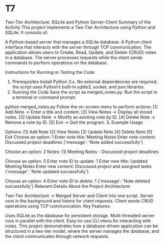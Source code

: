 # T7

Two-Tier Architecture: SQLite and Python Server-Client
Summary of the Activity
This project implements a Two-Tier Architecture using Python and SQLite. It consists of:

A Python-based server that manages a SQLite database.
A Python client interface that interacts with the server through TCP communication.
The application allows users to Create, Read, Update, and Delete (CRUD) notes in a database. The server processes requests while the client sends commands to perform operations on the database.

Instructions for Running or Testing the Code
1. Prerequisites
Install Python 3.x.
No external dependencies are required; the script uses Python’s built-in sqlite3, socket, and json libraries.
2. Running the Code
Save the script as merged_notes.py.
Run the script in a terminal or command prompt:

python merged_notes.py
Follow the on-screen menu to perform actions:
[1] Add Note → Enter a title and content.
[2] View Notes → Display all stored notes.
[3] Update Note → Modify an existing note by ID.
[4] Delete Note → Remove a note by ID.
[5] Exit → Quit the program.
3. Example Usage

Options: [1] Add Note  [2] View Notes  [3] Update Note  [4] Delete Note  [5] Exit
Choose an option: 1
Enter note title: Meeting Notes
Enter note content: Discussed project deadlines
{'message': 'Note added successfully'}

Choose an option: 2
Notes:
[1] Meeting Notes - Discussed project deadlines

Choose an option: 3
Enter note ID to update: 1
Enter new title: Updated Meeting Notes
Enter new content: Discussed project and assigned tasks
{'message': 'Note updated successfully'}

Choose an option: 4
Enter note ID to delete: 1
{'message': 'Note deleted successfully'}
Relevant Details About the Project
Architecture:

Two-Tier Architecture → Merged Server and Client into one script.
Server runs in the background and listens for client requests.
Client sends CRUD operations using TCP communication.
Key Features:

Uses SQLite as the database for persistent storage.
Multi-threaded server runs in parallel with the client.
Easy-to-use CLI menu for interacting with notes.
This project demonstrates how a database-driven application can be structured in a two-tier model, where the server manages the database, and the client communicates through network requests. 
